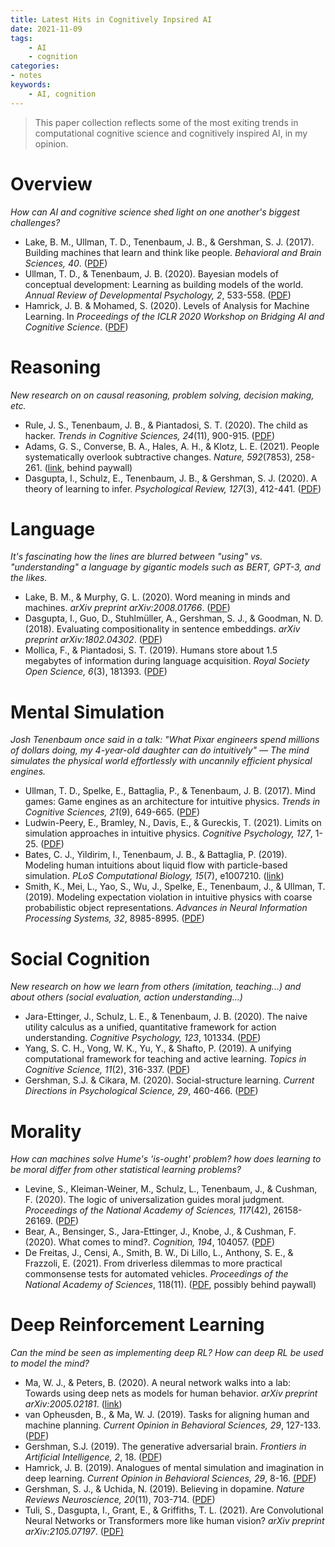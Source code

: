 ```yaml
---
title: Latest Hits in Cognitively Inpsired AI
date: 2021-11-09
tags:
    - AI
    - cognition
categories:
- notes
keywords:
    - AI, cognition
---
```


> This paper collection reflects some of the most exiting trends in computational cognitive science and cognitively inspired AI, in my opinion.


# Overview

*How can AI and cognitive science shed light on one another's biggest challenges?* 

- Lake, B. M., Ullman, T. D., Tenenbaum, J. B., & Gershman, S. J. (2017). Building machines that learn and think like people. *Behavioral and Brain Sciences, 40*. ([PDF](https://www.cambridge.org/core/services/aop-cambridge-core/content/view/A9535B1D745A0377E16C590E14B94993/S0140525X16001837a.pdf/building-machines-that-learn-and-think-like-people.pdf))
- Ullman, T. D., & Tenenbaum, J. B. (2020). Bayesian models of conceptual development: Learning as building models of the world. *Annual Review of Developmental Psychology, 2*, 533-558. ([PDF](https://sci-hub.se/https://www.annualreviews.org/doi/abs/10.1146/annurev-devpsych-121318-084833))
- Hamrick, J. B. & Mohamed, S. (2020). Levels of Analysis for Machine Learning. In *Proceedings of the ICLR 2020 Workshop on Bridging AI and Cognitive Science*. ([PDF](https://arxiv.org/pdf/2004.05107.pdf))


# Reasoning

*New research on on causal reasoning, problem solving, decision making, etc.*

- Rule, J. S., Tenenbaum, J. B., & Piantadosi, S. T. (2020). The child as hacker. *Trends in Cognitive Sciences, 24*(11), 900-915. ([PDF](http://colala.berkeley.edu/papers/rule2020child.pdf))
- Adams, G. S., Converse, B. A., Hales, A. H., & Klotz, L. E. (2021). People systematically overlook subtractive changes. *Nature, 592*(7853), 258-261. ([link](https://www.nature.com/articles/s41586-021-03380-y), behind paywall)
- Dasgupta, I., Schulz, E., Tenenbaum, J. B., & Gershman, S. J. (2020). A theory of learning to infer. *Psychological Review, 127*(3), 412-441. ([PDF](https://www.biorxiv.org/content/biorxiv/early/2019/10/23/644534.full.pdf))

# Language

*It's fascinating how the lines are blurred between "using" vs. "understanding" a language by gigantic models such as BERT, GPT-3, and the likes.*

- Lake, B. M., & Murphy, G. L. (2020). Word meaning in minds and machines. *arXiv preprint arXiv:2008.01766*. ([PDF](https://arxiv.org/pdf/2008.01766.pdf))
- Dasgupta, I., Guo, D., Stuhlmüller, A., Gershman, S. J., & Goodman, N. D. (2018). Evaluating compositionality in sentence embeddings. *arXiv preprint arXiv:1802.04302*. ([PDF](https://arxiv.org/pdf/1802.04302.pdf))
- Mollica, F., & Piantadosi, S. T. (2019). Humans store about 1.5 megabytes of information during language acquisition. *Royal Society Open Science, 6*(3), 181393. ([PDF](https://royalsocietypublishing.org/doi/pdf/10.1098/rsos.181393))

# Mental Simulation

*Josh Tenenbaum once said in a talk: "What Pixar engineers spend millions of dollars doing, my 4-year-old daughter can do intuitively" — The mind simulates the physical world effortlessly with uncannily efficient physical engines.*

- Ullman, T. D., Spelke, E., Battaglia, P., & Tenenbaum, J. B. (2017). Mind games: Game engines as an architecture for intuitive physics. *Trends in Cognitive Sciences, 21*(9), 649-665. ([PDF](https://cocodev.fas.harvard.edu/publications/mind-games-game-engines-as-an-architecture-for-intuitive-physics/2017-ullman-mind.pdf))
- Ludwin-Peery, E., Bramley, N., Davis, E., & Gureckis, T. (2021). Limits on simulation approaches in intuitive physics. *Cognitive Psychology, 127*, 1-25. ([PDF](https://files.osf.io/v1/resources/xhzuc/providers/osfstorage/600b1b83b6416f00abb06ea4?format=pdf&action=download&direct&version=1))
- Bates, C. J., Yildirim, I., Tenenbaum, J. B., & Battaglia, P. (2019). Modeling human intuitions about liquid flow with particle-based simulation. *PLoS Computational Biology, 15*(7), e1007210. ([link](https://journals.plos.org/ploscompbiol/article?id=10.1371/journal.pcbi.1007210&rev=1))
- Smith, K., Mei, L., Yao, S., Wu, J., Spelke, E., Tenenbaum, J., & Ullman, T. (2019). Modeling expectation violation in intuitive physics with coarse probabilistic object representations. *Advances in Neural Information Processing Systems, 32*, 8985-8995. ([PDF](https://cocodev.netlify.app/publications/modeling-expectation-violation-in-intuitive-physics-with-coarse-probabilistic-object-representations/2019-smith-modeling.pdf))

# Social Cognition

*New research on how we learn from others (imitation, teaching...) and about others (social evaluation, action understanding...)*

- Jara-Ettinger, J., Schulz, L. E., & Tenenbaum, J. B. (2020). The naive utility calculus as a unified, quantitative framework for action understanding. *Cognitive Psychology, 123*, 101334. ([PDF](https://compdevlab.yale.edu/docs/2020/cogpsych_NUC.pdf))
- Yang, S. C. H., Vong, W. K., Yu, Y., & Shafto, P. (2019). A unifying computational framework for teaching and active learning. *Topics in Cognitive Science, 11*(2), 316-337. ([PDF](http://scottchenghsinyang.com/paper/Yang-TOPICS-2019.pdf))
- Gershman, S.J. & Cikara, M. (2020). Social-structure learning. *Current Directions in Psychological Science, 29*, 460-466. ([PDF](https://gershmanlab.com/pubs/GershmanCikara20.pdf))

# Morality

*How can machines solve Hume's 'is-ought' problem? how does learning to be moral differ from other statistical learning problems?* 

- Levine, S., Kleiman-Weiner, M., Schulz, L., Tenenbaum, J., & Cushman, F. (2020). The logic of universalization guides moral judgment. *Proceedings of the National Academy of Sciences, 117*(42), 26158-26169. ([PDF](https://www.pnas.org/content/pnas/117/42/26158.full.pdf))
- Bear, A., Bensinger, S., Jara-Ettinger, J., Knobe, J., & Cushman, F. (2020). What comes to mind?. *Cognition, 194*, 104057. ([PDF](https://compdevlab.yale.edu/docs/2019/2019_Cognition_WTCM.pdf))
- De Freitas, J., Censi, A., Smith, B. W., Di Lillo, L., Anthony, S. E., & Frazzoli, E. (2021). From driverless dilemmas to more practical commonsense tests for automated vehicles. *Proceedings of the National Academy of Sciences*, 118(11). ([PDF](https://www.pnas.org/content/pnas/118/11/e2010202118.full.pdf?casa_token=3xxZ1Apqf0MAAAAA:5LEZJ4i9JjPMLLiMDHUqZONQYSCTRFGaSSBI9xNbenPi0oeDFKNgOszUwiSZDx83WqErbXriZ9ThkA), possibly behind paywall)

# Deep Reinforcement Learning

*Can the mind be seen as implementing deep RL? How can deep RL be used to model the mind?*

- Ma, W. J., & Peters, B. (2020). A neural network walks into a lab: Towards using deep nets as models for human behavior. *arXiv preprint arXiv:2005.02181*. ([link](https://arxiv.org/abs/2005.02181))
- van Opheusden, B., & Ma, W. J. (2019). Tasks for aligning human and machine planning. *Current Opinion in Behavioral Sciences, 29*, 127-133. ([PDF](https://sci-hub.se/https://www.sciencedirect.com/science/article/pii/S2352154619300622?casa_token=zQjqC3CbyK0AAAAA:jl0QU84JLItaNgsHc937CC_K2PnKM9QcTEi_-QomnlTq5JDcd6VQAE-7kow4KIzSh4SKHbf-BQ))
- Gershman, S.J. (2019). The generative adversarial brain. *Frontiers in Artificial Intelligence, 2*, 18. ([PDF](https://gershmanlab.com/pubs/GenerativeAdversarialBrain.pdf))
- Hamrick, J. B. (2019). Analogues of mental simulation and imagination in deep learning. *Current Opinion in Behavioral Sciences, 29*, 8-16. [(PDF](https://openreview.net/pdf/92f0fd3bd354f93e3a24aa0fe4cb4a49b48c996c.pdf))
- Gershman, S. J., & Uchida, N. (2019). Believing in dopamine. *Nature Reviews Neuroscience, 20*(11), 703-714. ([PDF](https://gershmanlab.com/pubs/GershmanUchida19.pdf))
- Tuli, S., Dasgupta, I., Grant, E., & Griffiths, T. L. (2021). Are Convolutional Neural Networks or Transformers more like human vision? *arXiv preprint arXiv:2105.07197*. ([PDF)](https://arxiv.org/pdf/2105.07197.pdf)